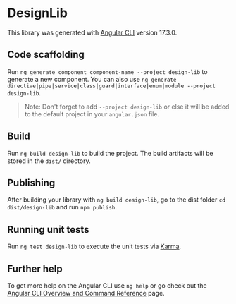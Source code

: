 # DesignLib

This library was generated with [Angular CLI](https://github.com/angular/angular-cli) version 17.3.0.

## Code scaffolding

Run `ng generate component component-name --project design-lib` to generate a new component. You can also use `ng generate directive|pipe|service|class|guard|interface|enum|module --project design-lib`.
> Note: Don't forget to add `--project design-lib` or else it will be added to the default project in your `angular.json` file. 

## Build

Run `ng build design-lib` to build the project. The build artifacts will be stored in the `dist/` directory.

## Publishing

After building your library with `ng build design-lib`, go to the dist folder `cd dist/design-lib` and run `npm publish`.

## Running unit tests

Run `ng test design-lib` to execute the unit tests via [Karma](https://karma-runner.github.io).

## Further help

To get more help on the Angular CLI use `ng help` or go check out the [Angular CLI Overview and Command Reference](https://angular.io/cli) page.
